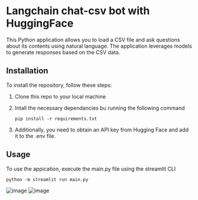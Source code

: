 # Langchain chat-csv bot with HuggingFace 

This Python application allows you to load a CSV file and ask questions about its contents using natural language. The application leverages models to generate responses based on the CSV data.

## Installation 
To install the repository, follow these steps: 
1. Clone this repo to your local machine
2. Intall the necessary dependancies bu running the following command

   `pip install -r requirements.txt`
4. Additionally, you need to obtain an API key from Hugging Face and add it to the .env file.


## Usage 
To use the appication, execute the main.py file using the streamlit CLI 
  
  `python -m streamlit run main.py`



![image](https://github.com/geenievuong/csv_chatbot/assets/113995902/597530cf-6b97-4e5c-af33-c80272e0f2db)
![image](https://github.com/geenievuong/csv_chatbot/assets/113995902/73a1cad4-d7ef-4dca-b1b0-6ec98d6ac29e)



